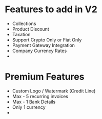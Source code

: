 # Features to add in V2
- Collections
- Product Discount
- Taxation
- Support Crypto Only or Fiat Only
- Payment Gateway Integration
- Company Currency Rates
- 


# Premium Features
- Custom Logo / Watermark (Credit Line)
- Max - 5 recurring invoices
- Max - 1 Bank Details
- Only 1 currency
- 
